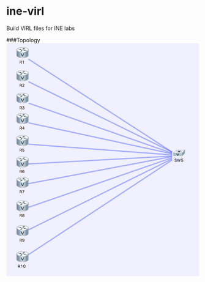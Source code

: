 # ine-virl
Build VIRL files for INE labs

###Topology  
![Alt text](https://github.com/bobthebutcher/ine-virl/blob/master/ine-rs-virl-topology.png)
